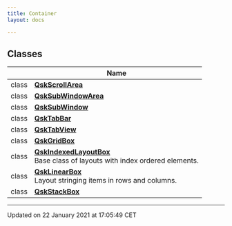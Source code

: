 ```yaml
---
title: Container
layout: docs

---
```



## Classes

|                | Name           |
| -------------- | -------------- |
| class | **[QskScrollArea](/docs/classes/class_qsk_scroll_area/)**  |
| class | **[QskSubWindowArea](/docs/classes/class_qsk_sub_window_area/)**  |
| class | **[QskSubWindow](/docs/classes/class_qsk_sub_window/)**  |
| class | **[QskTabBar](/docs/classes/class_qsk_tab_bar/)**  |
| class | **[QskTabView](/docs/classes/class_qsk_tab_view/)**  |
| class | **[QskGridBox](/docs/classes/class_qsk_grid_box/)**  |
| class | **[QskIndexedLayoutBox](/docs/classes/class_qsk_indexed_layout_box/)** <br>Base class of layouts with index ordered elements.  |
| class | **[QskLinearBox](/docs/classes/class_qsk_linear_box/)** <br>Layout stringing items in rows and columns.  |
| class | **[QskStackBox](/docs/classes/class_qsk_stack_box/)**  |






-------------------------------

Updated on 22 January 2021 at 17:05:49 CET